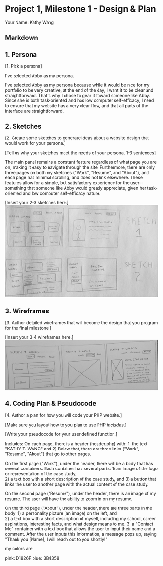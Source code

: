 # Project 1, Milestone 1 - Design & Plan

Your Name: Kathy Wang

## Markdown


## 1. Persona

[1. Pick a persona]

I've selected Abby as my persona.

I've selected Abby as my persona because while it would be nice for my portfolio to be very creative, at the end of the day, I want it to be clear and straightforward. That's why I chose to gear it toward someone like Abby. Since she is both task-oriented and has low computer self-efficacy, I need to ensure that my website has a very clear flow, and that all parts of the interface are straightforward.

## 2. Sketches

[2. Create some sketches to generate ideas about a website design that would work for your persona.]

[Tell us why your sketches meet the needs of your persona. 1-3 sentences]

The main panel remains a constant feature regardless of what page you are on, making it easy to navigate through the site. Furthermore, there are only three pages on both my sketches ("Work", "Resume", and "About"), and each page has minimal scrolling, and does not link elsewhere. These features allow for a simple, but satisfactory experience for the user-- something that someone like Abby would greatly appreciate, given her task-oriented and low computer self-efficacy nature.

[Insert your 2-3 sketches here.]
![](sketches.jpg)

## 3. Wireframes

[3. Author detailed wireframes that will become the design that you program for the final milestone.]

[Insert your 3-4 wireframes here.]
![](wireframe.jpg)

## 4. Coding Plan & Pseudocode

[4. Author a plan for how you will code your PHP website.]

[Make sure you layout how to you plan to use PHP *includes*.]

[Write your pseudocode for your user defined function.]

Includes: On each page, there is
  a header (header.php) with:
    1) the text "KATHY T. WANG" and
    2) Below that, there are three links ("Work", "Resume", "About") that go to other pages.

  On the first page ("Work"), under the header, there will  be a body that has several containers.
      Each container has several parts:
      1) an image of the logo or representation of the case study,  
      2) a text box with a short description of the case study, and
      3) a button that links the user to another page with the actual content of the case study.

  On the second page ("Resume"), under the header, there is an image of my resume. The user will have the ability to zoom in on my resume.

  On the third page ("About"), under the header, there are three parts in the body:
    1) a personality picture (an image) on the left, and  
    2) a text box with a short description of myself, including my school, career aspirations, interesting facts, and what design means to me.
    3) a "Contact Me" container with a text box that allows the user to input their name and a comment. After the user inputs this information, a message pops up, saying "Thank you [Name], I will reach out to you shortly!"

  my colors are:

pink: D1826F
blue: 3B4358
